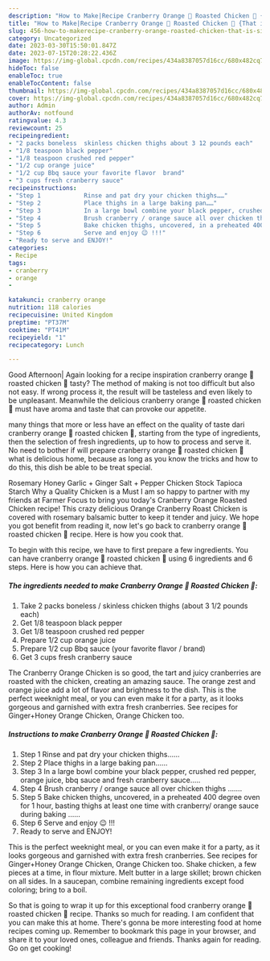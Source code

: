 ```yaml
---
description: "How to Make|Recipe Cranberry Orange 🍊 Roasted Chicken 🐔 {That is Simple"
title: "How to Make|Recipe Cranberry Orange 🍊 Roasted Chicken 🐔 {That is Simple"
slug: 456-how-to-makerecipe-cranberry-orange-roasted-chicken-that-is-simple
category: Uncategorized
date: 2023-03-30T15:50:01.847Z
date: 2023-07-15T20:28:22.436Z
image: https://img-global.cpcdn.com/recipes/434a8387057d16cc/680x482cq70/cranberry-orange-roasted-chicken-recipe-main-photo.jpg
hideToc: false
enableToc: true
enableTocContent: false
thumbnail: https://img-global.cpcdn.com/recipes/434a8387057d16cc/680x482cq70/cranberry-orange-roasted-chicken-recipe-main-photo.jpg
cover: https://img-global.cpcdn.com/recipes/434a8387057d16cc/680x482cq70/cranberry-orange-roasted-chicken-recipe-main-photo.jpg
author: Admin
authorAv: notfound
ratingvalue: 4.3
reviewcount: 25
recipeingredient:
- "2 packs boneless  skinless chicken thighs about 3 12 pounds each"
- "1/8 teaspoon black pepper"
- "1/8 teaspoon crushed red pepper"
- "1/2 cup orange juice"
- "1/2 cup Bbq sauce your favorite flavor  brand"
- "3 cups fresh cranberry sauce"
recipeinstructions:
- "Step 1            Rinse and pat dry your chicken thighs……"
- "Step 2            Place thighs in a large baking pan……"
- "Step 3            In a large bowl combine your black pepper, crushed red pepper, orange juice, bbq sauce and fresh cranberry sauce….."
- "Step 4            Brush cranberry / orange sauce all over chicken thighs ……."
- "Step 5            Bake chicken thighs, uncovered, in a preheated 400 degree oven for 1 hour, basting thighs at least one time with cranberry/ orange sauce during baking ……"
- "Step 6            Serve and enjoy 😉 !!!"
- "Ready to serve and ENJOY!"
categories:
- Recipe
tags:
- cranberry
- orange
- 

katakunci: cranberry orange  
nutrition: 118 calories
recipecuisine: United Kingdom
preptime: "PT37M"
cooktime: "PT41M"
recipeyield: "1"
recipecategory: Lunch

---
```



Good Afternoon| Again looking for a recipe inspiration cranberry orange 🍊 roasted chicken 🐔 tasty? The method of making is not too difficult but also not easy. If wrong process it, the result will be tasteless and even likely to be unpleasant. Meanwhile the delicious cranberry orange 🍊 roasted chicken 🐔 must have aroma and taste that can provoke our appetite.






many things that more or less have an effect on the quality of taste dari cranberry orange 🍊 roasted chicken 🐔, starting from the type of ingredients, then the selection of fresh ingredients, up to how to process and serve it. No need to bother if will prepare cranberry orange 🍊 roasted chicken 🐔 what is delicious home, because as long as you know the tricks and how to do this, this dish be able to be treat special.


Rosemary Honey Garlic + Ginger Salt + Pepper Chicken Stock Tapioca Starch Why a Quality Chicken is a Must I am so happy to partner with my friends at Farmer Focus to bring you today&#39;s Cranberry Orange Roasted Chicken recipe! This crazy delicious Orange Cranberry Roast Chicken is covered with rosemary balsamic butter to keep it tender and juicy. We hope you got benefit from reading it, now let&#39;s go back to cranberry orange 🍊 roasted chicken 🐔 recipe. Here is how you cook that.


To begin with this recipe, we have to first prepare a few ingredients. You can have cranberry orange 🍊 roasted chicken 🐔 using 6 ingredients and 6 steps. Here is how you can achieve that.

<!--inarticleads1-->

##### The ingredients needed to make Cranberry Orange 🍊 Roasted Chicken 🐔:

1. Take 2 packs boneless / skinless chicken thighs (about 3 1/2 pounds each)
1. Get 1/8 teaspoon black pepper
1. Get 1/8 teaspoon crushed red pepper
1. Prepare 1/2 cup orange juice
1. Prepare 1/2 cup Bbq sauce (your favorite flavor / brand)
1. Get 3 cups fresh cranberry sauce


The Cranberry Orange Chicken is so good, the tart and juicy cranberries are roasted with the chicken, creating an amazing sauce. The orange zest and orange juice add a lot of flavor and brightness to the dish. This is the perfect weeknight meal, or you can even make it for a party, as it looks gorgeous and garnished with extra fresh cranberries. See recipes for Ginger+Honey Orange Chicken, Orange Chicken too. 

<!--inarticleads2-->

##### Instructions to make Cranberry Orange 🍊 Roasted Chicken 🐔:

1. Step 1            Rinse and pat dry your chicken thighs……
1. Step 2            Place thighs in a large baking pan……
1. Step 3            In a large bowl combine your black pepper, crushed red pepper, orange juice, bbq sauce and fresh cranberry sauce…..
1. Step 4            Brush cranberry / orange sauce all over chicken thighs …….
1. Step 5            Bake chicken thighs, uncovered, in a preheated 400 degree oven for 1 hour, basting thighs at least one time with cranberry/ orange sauce during baking ……
1. Step 6            Serve and enjoy 😉 !!!
1. Ready to serve and ENJOY!

This is the perfect weeknight meal, or you can even make it for a party, as it looks gorgeous and garnished with extra fresh cranberries. See recipes for Ginger+Honey Orange Chicken, Orange Chicken too. Shake chicken, a few pieces at a time, in flour mixture. Melt butter in a large skillet; brown chicken on all sides. In a saucepan, combine remaining ingredients except food coloring; bring to a boil. 

So that is going to wrap it up for this exceptional food cranberry orange 🍊 roasted chicken 🐔 recipe. Thanks so much for reading. I am confident that you can make this at home. There's gonna be more interesting food at home recipes coming up. Remember to bookmark this page in your browser, and share it to your loved ones, colleague and friends. Thanks again for reading. Go on get cooking!
